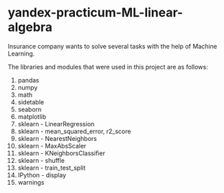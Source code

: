 # yandex-practicum-ML-linear-algebra
Insurance company wants to solve several tasks with the help of Machine Learning.

The libraries and modules that were used in this project are as follows:

1. pandas
2. numpy
3. math
4. sidetable
5. seaborn
6. matplotlib
7. sklearn - LinearRegression
8. sklearn - mean_squared_error, r2_score
9. sklearn - NearestNeighbors
10. sklearn - MaxAbsScaler
11. sklearn - KNeighborsClassifier
12. sklearn - shuffle
13. sklearn - train_test_split
14. IPython - display
15. warnings
